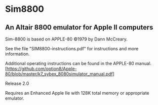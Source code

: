 # Sim8800
## An Altair 8800 emulator for Apple II computers

Sim-8800 is based on APPLE-80 ©1979 by Dann McCreary.

See the file "SIM8800-instructions.pdf" for instructions and more information.

Additional operating instructions can be found in the APPLE-80 manual. [https://github.com/option8/Apple-80/blob/master/k7_sybex_8080simulator_manual.pdf]

Release 2.0

Requires an Enhanced Apple IIe with 128K total memory or appropriate emulator.


